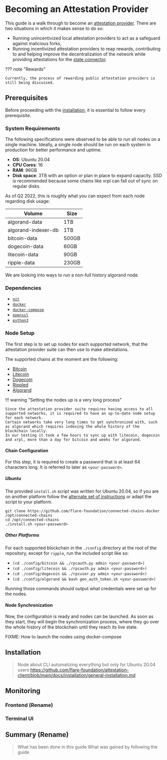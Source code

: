 # Becoming an Attestation Provider

This guide is a walk through to become an [attestation provider](#attestation-provider).
There are two situations in which it makes sense to do so:

* Running unincentivized local attestation providers to act as a safeguard against malicious forks,
* Running incentivized attestation providers to reap rewards, contributing to and helping improve the decentralization of the network while providing attestations for the [state connector](#state-connector).

??? note "Rewards"

    Currently, the process of rewarding public attestation providers is still being discussed.

## Prerequisites

Before proceeding with the [installation](#installation), it is essential to follow every prerequisite.

### System Requirements

The following specifications were observed to be able to run all nodes on a single machine.
Ideally, a single node should be run on each system in production for better performance and uptime.

* **OS**: Ubuntu 20.04
* **CPU Cores**: 16
* **RAM**: 96GB
* **Disk space**: 3TB with an option or plan in place to expand capacity. SSD is recommended because some chains like xrpl can fall out of sync on regular disks.

As of Q2 2022, this is roughly what you can expect from each node regarding disk usage:

| Volume              | Size  |
|---------------------|-------|
| algorand-data       | 1TB   |
| algorand-indexer-db | 1TB   |
| bitcoin-data        | 500GB |
| dogecoin-data       | 60GB  |
| litecoin-data       | 90GB  |
| ripple-data         | 230GB |

We are looking into ways to run a non-full history algorand node.

### Dependencies

* [`git`](https://git-scm.com/book/en/v2/Getting-Started-Installing-Git)
* [`docker`](https://docs.docker.com/get-docker/)
* [`docker-compose`](https://docs.docker.com/compose/install/)
* [`openssl`](https://www.openssl.org/source/)
* [`python3`](https://www.python.org/downloads/)

### Node Setup

The first step is to set up nodes for each supported network, that the attestation provider suite can then use to make attestations.

The supported chains at the moment are the following:

* [Bitcoin](https://github.com/bitcoin/bitcoin)
* [Litecoin](https://github.com/litecoin-project/litecoin)
* [Dogecoin](https://github.com/dogecoin/dogecoin)
* [Rippled](https://github.com/ripple/rippled)
* [Algorand](https://github.com/algorand/go-algorand)

!!! warning "Setting the nodes up is a very long process"

    Since the attestation provider suite requires having access to all supported networks, it is required to have an up-to-date node setup for each network.
    Certain networks take very long times to get synchronized with, such as algorand which requires indexing the whole history of the blockchain locally.
    In our testing it took a few hours to sync up with litecoin, dogecoin and xrpl, more than a day for bitcoin and weeks for algorand.

#### Chain Configuration

For this step, it is required to create a password that is at least 64 characters long.
It is referred to later as `<your-password>`.

##### Ubuntu

The provided `install.sh` script was written for Ubuntu 20.04, so if you are on another platform follow the [alternate set of instructions](#other-platforms) or adapt the script to your platform.

```
git clone https://github.com/flare-foundation/connected-chains-docker /opt/connected-chains
cd /opt/connected-chains
./install.sh <your-password>
```

##### Other Platforms

For each supported blockchain in the `./config` directory at the root of the repository, except for `ripple`, run the included script like so:

* `(cd ./config/bitcoin && ./rpcauth.py admin <your-password>)`
* `(cd ./config/litecoin && ./rpcauth.py admin <your-password>)`
* `(cd ./config/dogecoin && ./rpcuser.py admin <your-password>)`
* `(cd ./config/algorand && bash gen_auth_token.sh <your-password>)`

Running those commands should output what credentials were set up for the nodes.

#### Node Synchronization

Now, the configuration is ready and nodes can be launched.
As soon as they start, they will begin the synchronization process, where they go over the whole history of the blockchain until they reach its live state.

FIXME: How to launch the nodes using docker-compose

## Installation

> Node about CLI automatizing everything but only for Ubuntu 20.04 users
> https://github.com/flare-foundation/attestation-client/blob/main/docs/installation/general-installation.md

## Monitoring

### Frontend (Rename)

### Terminal UI

## Summary (Rename)

> What has been done in this guide
> What was gained by following the guide
